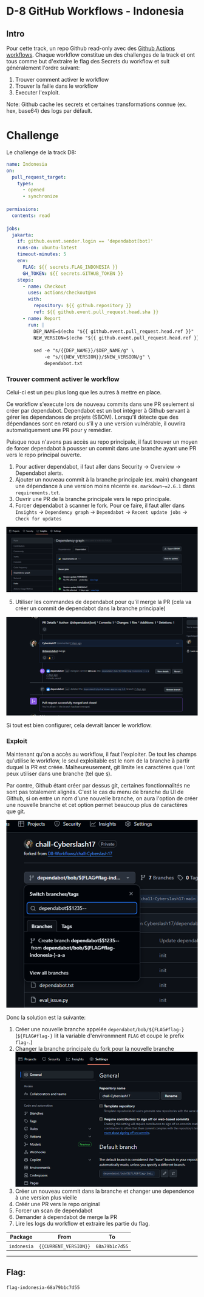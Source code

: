 # D-8 GitHub Workflows - Indonesia

## Intro

Pour cette track, un repo Github read-only avec des [Github Actions workflows](https://docs.github.com/en/actions).
Chaque workflow constitue un des challenges de la track et ont tous comme but d'extraire le flag des Secrets du workflow et suit généralement l'ordre suivant:

1. Trouver comment activer le workflow
2. Trouver la faille dans le workflow
3. Executer l'exploit.

Note: Github cache les secrets et certaines transformations connue (ex. hex, base64) des logs par défault.

# Challenge

Le challenge de la track D8:

```yaml
name: Indonesia
on:
  pull_request_target:
    types:
      - opened
      - synchronize

permissions: 
  contents: read

jobs:
  jakarta:
    if: github.event.sender.login == 'dependabot[bot]'
    runs-on: ubuntu-latest
    timeout-minutes: 5
    env:
      FLAG: ${{ secrets.FLAG_INDONESIA }}
      GH_TOKEN: ${{ secrets.GITHUB_TOKEN }}
    steps:
      - name: Checkout
        uses: actions/checkout@v4
        with: 
          repository: ${{ github.repository }}
          ref: ${{ github.event.pull_request.head.sha }}
      - name: Report
        run: |
          DEP_NAME=$(echo "${{ github.event.pull_request.head.ref }}" | awk -F'/' '{print $3}' | awk -F'-' '{print $1}')
          NEW_VERSION=$(echo "${{ github.event.pull_request.head.ref }}" | awk -F'-' '{print $2}')
          
          sed -e "s/{{DEP_NAME}}/$DEP_NAME/g" \
              -e "s/{{NEW_VERSION}}/$NEW_VERSION/g" \
              dependabot.txt

```

### Trouver comment activer le workflow

Celui-ci est un peu plus long que les autres à mettre en place.

Ce workflow s'execute lors de nouveau commits dans une PR seulement si créer par dependabot. Dependabot est un bot intégrer à Github servant à gérer les dépendances de projets (SBOM).
Lorsqu'il détecte que des dépendances sont en retard ou s'il y a une version vulnérable, il ouvrira automatiquement une PR pour y remédier.

Puisque nous n'avons pas accès au repo principale, il faut trouver un moyen de forcer dependabot à pousser un commit dans une branche ayant une PR vers le repo principal ouverte.

1. Pour activer dependabot, il faut aller dans Security -> Overview -> Dependabot alerts.
2. Ajouter un nouveau commit à la branche principale (ex. main) changeant une dépendance à une version moins récente ex. `markdown~=2.6.1` dans `requirements.txt`.
3. Ouvrir une PR de la branche principale vers le repo principale.
4. Forcer dependabot à scanner le fork. Pour ce faire, il faut aller dans `Insights` -> `Dependency graph` -> `Dependabot` -> `Recent update jobs` -> `Check for updates`

![dependabot](./assets/indonesia-dependabot.png)

5. Utiliser les commandes de dependabot pour qu'il merge la PR (cela va créer un commit de dependabot dans la branche principale)

![dependabot](./assets/indonesia-dependabot-2.png "Hint")

Si tout est bien configurer, cela devrait lancer le workflow.

### Exploit

Maintenant qu'on a accès au workflow, il faut l'exploiter. De tout les champs qu'utilise le workflow, le seul exploitable est le nom de la branche à partir duquel la PR est créée. Malheureusement, git limite les caractères que l'ont peux utiliser dans une branche (tel que `$`). 

Par contre, Github étant créer par dessus git, certaines fonctionnalités ne sont pas totalement alignés. C'est le cas du menu de branche du UI de Github, si on entre un nom d'une nouvelle branche, on aura l'option de créer une nouvelle branche et cet option permet beaucoup plus de caractères que git.

![dependabot](./assets/indonesia-branch.png "Hint")

Donc la solution est la suivante:

1. Créer une nouvelle branche appelée `dependabot/bob/${FLAG#flag-}` (`${FLAG#flag-}` lit la variable d'environmnent `FLAG` et coupe le prefix `flag-`.)
2. Changer la branche principale du fork pour la nouvelle branche
![dependabot](./assets/indonesia-settings.png "Hint")
3. Créer un nouveau commit dans la branche et changer une dependence à une version plus vieille
4. Créér une PR vers le repo original
5. Forcer un scan de dependabot
6. Demander à dependabot de merge la PR
7. Lire les logs du workflow et extraire les partie du flag.

| Package | From | To |
|---|---|---|
| `indonesia` | `{{CURRENT_VERSION}}` | `68a79b1c7d55` |

---
## Flag:

`flag-indonesia-68a79b1c7d55`
